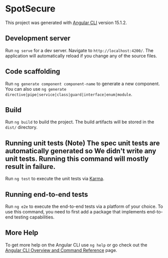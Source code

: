 # SpotSecure

This project was generated with [Angular CLI](https://github.com/angular/angular-cli) version 15.1.2.

## Development server

Run `ng serve` for a dev server. Navigate to `http://localhost:4200/`. The application will automatically reload if you change any of the source files.

## Code scaffolding

Run `ng generate component component-name` to generate a new component. You can also use `ng generate directive|pipe|service|class|guard|interface|enum|module`.

## Build

Run `ng build` to build the project. The build artifacts will be stored in the `dist/` directory.

## Running unit tests (Note) The spec unit tests are automatically generated so We didn't write any unit tests. Running this command will mostly result in failure.

Run `ng test` to execute the unit tests via [Karma](https://karma-runner.github.io). 

## Running end-to-end tests

Run `ng e2e` to execute the end-to-end tests via a platform of your choice. To use this command, you need to first add a package that implements end-to-end testing capabilities.

## More Help
To get more help on the Angular CLI use `ng help` or go check out the [Angular CLI Overview and Command Reference](https://angular.io/cli) page.
